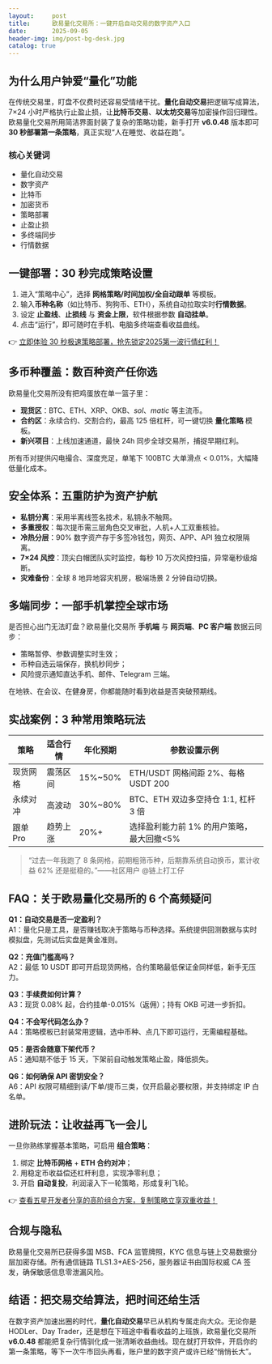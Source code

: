 ```yaml
---
layout:     post
title:      欧易量化交易所：一键开启自动交易的数字资产入口
date:       2025-09-05
header-img: img/post-bg-desk.jpg
catalog: true
---
```


## 为什么用户钟爱“量化”功能
在传统交易里，盯盘不仅费时还容易受情绪干扰。**量化自动交易**把逻辑写成算法，7×24 小时严格执行止盈止损，让**比特币交易**、**以太坊交易**等加密操作回归理性。欧易量化交易所用简洁界面封装了复杂的策略功能，新手打开 **v6.0.48** 版本即可 **30 秒部署第一条策略**，真正实现“人在睡觉、收益在跑”。

### 核心关键词
- 量化自动交易  
- 数字资产  
- 比特币  
- 加密货币  
- 策略部署  
- 止盈止损  
- 多终端同步  
- 行情数据  

## 一键部署：30 秒完成策略设置
1. 进入“策略中心”，选择 **网格策略/时间加权/全自动跟单** 等模板。  
2. 输入**币种名称**（如比特币、狗狗币、ETH），系统自动拉取实时**行情数据**。  
3. 设定 **止盈线**、**止损线** 与 **资金上限**，软件根据参数 **自动挂单**。  
4. 点击“运行”，即可随时在手机、电脑多终端查看收益曲线。

👉 [立即体验 30 秒极速策略部署，抢先锁定2025第一波行情红利！](https://okxdog.com/)

## 多币种覆盖：数百种资产任你选
欧易量化交易所没有把鸡蛋放在单一篮子里：  
- **现货区**：BTC、ETH、XRP、OKB、_sol_、_matic_ 等主流币。  
- **合约区**：永续合约、交割合约，最高 125 倍杠杆，可一键切换 **量化策略** 模板。  
- **新兴项目**：上线加速通道，最快 24h 同步全球交易所，捕捉早期红利。  

所有币对提供闪电撮合、深度充足，单笔下 100BTC 大单滑点 < 0.01%，大幅降低量化成本。

## 安全体系：五重防护为资产护航
- **私钥分离**：采用半离线签名技术，私钥永不触网。  
- **多重授权**：每次提币需三层角色交叉审批，人机+人工双重核验。  
- **冷热分层**：90% 数字资产存于多签冷钱包，网页、APP、API 独立权限隔离。  
- **7×24 风控**：顶尖白帽团队实时监控，每秒 10 万次风控扫描，异常毫秒级熔断。  
- **灾难备份**：全球 8 地异地容灾机房，极端场景 2 分钟自动切换。

## 多端同步：一部手机掌控全球市场
是否担心出门无法盯盘？欧易量化交易所 **手机端** 与 **网页端**、**PC 客户端** 数据云同步：  
- 策略暂停、参数调整实时生效；  
- 币种自选云端保存，换机秒同步；  
- 风险提示通知直达手机、邮件、Telegram 三端。  

在地铁、在会议、在健身房，你都能随时看到收益是否突破预期线。

## 实战案例：3 种常用策略玩法  
| 策略 | 适合行情 | 年化预期 | 参数设置示例 |  
|---|---|---|---|  
| 现货网格 | 震荡区间 | 15%~50% | ETH/USDT 网格间距 2%、每格 USDT 200 |  
| 永续对冲 | 高波动 | 30%~80% | BTC、ETH 双边多空持仓 1:1, 杠杆 3 倍 |  
| 跟单 Pro | 趋势上涨 | 20%+ | 选择盈利能力前 1% 的用户策略，最大回撤<5% |

> “过去一年我跑了 8 条网格，前期粗筛币种，后期靠系统自动换币，累计收益 62% 还是挺稳的。”——社区用户 @链上打工仔  

## FAQ：关于欧易量化交易所的 6 个高频疑问

**Q1：自动交易是否一定盈利？**  
A1：量化只是工具，是否赚钱取决于策略与币种选择。系统提供回测数据与实时模拟盘，先测试后实盘是黄金准则。

**Q2：充值门槛高吗？**  
A2：最低 10 USDT 即可开启现货网格，合约策略最低保证金同样低，新手无压力。

**Q3：手续费如何计算？**  
A3：现货 0.08% 起，合约挂单-0.015%（返佣）；持有 OKB 可进一步折扣。

**Q4：不会写代码怎么办？**  
A4：策略模板已封装常用逻辑，选中币种、点几下即可运行，无需编程基础。

**Q5：是否会随意下架代币？**  
A5：通知期不低于 15 天，下架前自动触发策略止盈，降低损失。

**Q6：如何确保 API 密钥安全？**  
A6：API 权限可精细到读/下单/提币三类，仅开启最必要权限，并支持绑定 IP 白名单。

## 进阶玩法：让收益再飞一会儿
一旦你熟练掌握基本策略，可启用 **组合策略**：  
1. 绑定 **比特币网格** + **ETH 合约对冲**；  
2. 用稳定币收益偿还杠杆利息，实现净零利息；  
3. 开启 **自动复投**，利润滚入下一轮策略，形成复利飞轮。  

👉 [查看五星开发者分享的高阶组合方案，复制策略立享双重收益！](https://okxdog.com/)

## 合规与隐私
欧易量化交易所已获得多国 MSB、FCA 监管牌照，KYC 信息与链上交易数据分层加密存储。所有通信链路 TLS1.3+AES-256，服务器证书由国际权威 CA 签发，确保敏感信息零泄漏风险。

## 结语：把交易交给算法，把时间还给生活
在数字资产加速出圈的时代，**量化自动交易**早已从机构专属走向大众。无论你是 HODLer、Day Trader，还是想在下班途中看看收益的上班族，欧易量化交易所 **v6.0.48** 都能把复杂行情驯化成一张清晰收益曲线。现在就打开软件，开启你的第一条策略，等下一次牛市回头再看，账户里的数字资产或许已经“悄悄长大”。